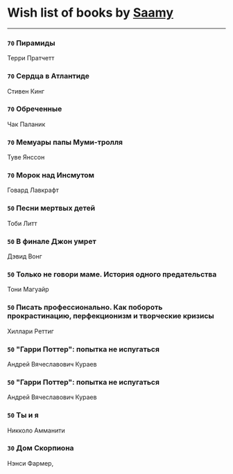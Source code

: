# Wish list of books by [Saamy](http://vk.com/id115226508)
---

### `70` Пирамиды
Терри Пратчетт

### `70` Сердца в Атлантиде
Стивен Кинг

### `70` Обреченные
Чак Паланик

### `70` Мемуары папы Муми-тролля
Туве Янссон

### `70` Морок над Инсмутом
Говард Лавкрафт

### `50` Песни мертвых детей
Тоби Литт

### `50` В финале Джон умрет
Дэвид Вонг

### `50` Только не говори маме. История одного предательства
Тони Магуайр

### `50` Писать профессионально. Как побороть прокрастинацию, перфекционизм и творческие кризисы
Хиллари Реттиг

### `50` "Гарри Поттер": попытка не испугаться
Андрей Вячеславович Кураев

### `50` "Гарри Поттер": попытка не испугаться
Андрей Вячеславович Кураев

### `50` Ты и я
Никколо Амманити

### `30` Дом Скорпиона
Нэнси Фармер,

